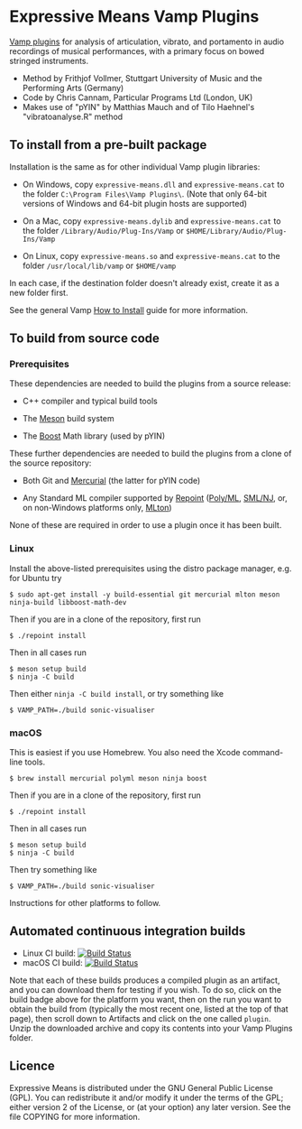 
# Expressive Means Vamp Plugins

[Vamp plugins](https://vamp-plugins.org) for analysis of articulation,
vibrato, and portamento in audio recordings of musical performances,
with a primary focus on bowed stringed instruments.
 
* Method by Frithjof Vollmer, Stuttgart University of Music and the Performing Arts (Germany)
* Code by Chris Cannam, Particular Programs Ltd (London, UK)
* Makes use of "pYIN" by Matthias Mauch and of Tilo Haehnel's "vibratoanalyse.R" method

## To install from a pre-built package

Installation is the same as for other individual Vamp plugin libraries:

 * On Windows, copy `expressive-means.dll` and `expressive-means.cat`
   to the folder `C:\Program Files\Vamp Plugins\`. (Note that only
   64-bit versions of Windows and 64-bit plugin hosts are supported)

 * On a Mac, copy `expressive-means.dylib` and `expressive-means.cat`
   to the folder `/Library/Audio/Plug-Ins/Vamp` or
   `$HOME/Library/Audio/Plug-Ins/Vamp`

 * On Linux, copy `expressive-means.so` and `expressive-means.cat` to
   the folder `/usr/local/lib/vamp` or `$HOME/vamp`

In each case, if the destination folder doesn't already exist, create
it as a new folder first.

See the general Vamp [How to Install](https://vamp-plugins.org/download.html#install) guide for more information.

## To build from source code

### Prerequisites

These dependencies are needed to build the plugins from a source
release:

 * C++ compiler and typical build tools

 * The [Meson](https://mesonbuild.com/) build system
 
 * The [Boost](https://www.boost.org/) Math library (used by pYIN)

These further dependencies are needed to build the plugins from a
clone of the source repository:

 * Both Git and [Mercurial](https://www.mercurial-scm.org/) (the latter
   for pYIN code)

 * Any Standard ML compiler supported by
   [Repoint](https://github.com/cannam/repoint)
   ([Poly/ML](http://polyml.org), [SML/NJ](http://smlnj.org), or, on
   non-Windows platforms only, [MLton](http://mlton.org))

None of these are required in order to use a plugin once it has been
built.

### Linux

Install the above-listed prerequisites using the distro package
manager, e.g. for Ubuntu try

```
$ sudo apt-get install -y build-essential git mercurial mlton meson ninja-build libboost-math-dev
```

Then if you are in a clone of the repository, first run

```
$ ./repoint install
```

Then in all cases run

```
$ meson setup build
$ ninja -C build
```

Then either `ninja -C build install`, or try something like

```
$ VAMP_PATH=./build sonic-visualiser
```

### macOS

This is easiest if you use Homebrew. You also need the Xcode
command-line tools.

```
$ brew install mercurial polyml meson ninja boost
```

Then if you are in a clone of the repository, first run

```
$ ./repoint install
```

Then in all cases run

```
$ meson setup build
$ ninja -C build
```

Then try something like

```
$ VAMP_PATH=./build sonic-visualiser
```

Instructions for other platforms to follow.

## Automated continuous integration builds

 * Linux CI build: [![Build Status](https://github.com/cannam/expressive-means/workflows/Linux%20CI/badge.svg)](https://github.com/cannam/expressive-means/actions?query=workflow%3A%22Linux+CI%22)
 * macOS CI build: [![Build Status](https://github.com/cannam/expressive-means/workflows/macOS%20CI/badge.svg)](https://github.com/cannam/expressive-means/actions?query=workflow%3A%22macOS+CI%22)

Note that each of these builds produces a compiled plugin as an
artifact, and you can download them for testing if you wish. To do so,
click on the build badge above for the platform you want, then on the
run you want to obtain the build from (typically the most recent one,
listed at the top of that page), then scroll down to Artifacts and
click on the one called `plugin`. Unzip the downloaded archive and
copy its contents into your Vamp Plugins folder.

## Licence

Expressive Means is distributed under the GNU General Public License
(GPL). You can redistribute it and/or modify it under the terms of the
GPL; either version 2 of the License, or (at your option) any later
version. See the file COPYING for more information.
